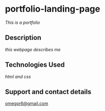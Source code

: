 # portfolio-landing-page
*This is a portfolio*

## Description
*this webpage describes me*

## Technologies Used
*html and css*

## Support and contact details
omegor6@gmail.com
